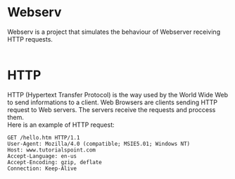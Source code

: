 

<h1>Webserv</h1>
Webserv is a project that simulates the behaviour of Webserver receiving HTTP requests.
<br>
<br>
<h1>HTTP</h1>
HTTP (Hypertext Transfer Protocol) is the way used by the World Wide Web to send informations to a client.
Web Browsers are clients sending HTTP request to Web servers. The servers receive the requests and proccess them.
<br>Here is an example of HTTP request:

    GET /hello.htm HTTP/1.1
    User-Agent: Mozilla/4.0 (compatible; MSIE5.01; Windows NT)
    Host: www.tutorialspoint.com
    Accept-Language: en-us
    Accept-Encoding: gzip, deflate
    Connection: Keep-Alive
